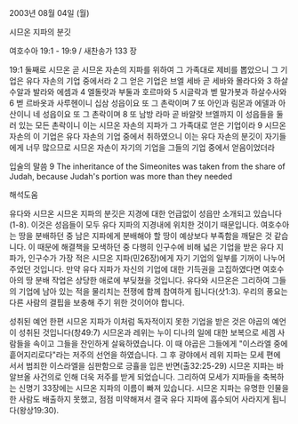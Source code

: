 2003년 08월 04일 (월)

시므온 지파의 분깃



여호수아 19:1 - 19:9 / 새찬송가 133 장


19:1 둘째로 시므온 곧 시므온 자손의 지파를 위하여 그 가족대로 제비를 뽑았으니 그 기업은 유다 자손의 기업 중에서라
2 그 얻은 기업은 브엘 세바 곧 세바와 몰라다와 
3 하살 수알과 발라와 에셈과
4 엘돌랏과 부둘과 호르마와
5 시글락과 벧 말가봇과 하살수사와
6 벧 르바옷과 사루헨이니 십삼 성읍이요 또 그 촌락이며
7 또 아인과 림몬과 에델과 아산이니 네 성읍이요 또 그 촌락이며
8 또 남방 라마 곧 바알랏 브엘까지 이 성읍들을 둘러 있는 모든 촌락이니 이는 시므온 자손의 지파가 그 가족대로 얻은 기업이라
9 시므온 자손의 이 기업은 유다 자손의 기업 중에서 취하였으니 이는 유다 자손의 분깃이 자기들에게 너무 많으므로 시므온 자손이 자기의 기업을 그들의 기업 중에서 얻음이었더라

입술의 말씀
9 The inheritance of the Simeonites was taken from the share of Judah, because Judah's portion was more than they needed

해석도움





유다와 시므온
시므온 지파의 분깃은 지경에 대한 언급없이 성읍만 소개되고 있습니다(1-8).  이것은 성읍들이 모두 유다 지파의 지경내에 위치한 것이기 때문입니다.  여호수아는 땅을 분배하던 중 남은 지파에게 분배해야 할 땅이 예상보다 부족함을 깨달은 것 같습니다.  이 때문에 해결책을 모색하던 중 다행히 인구수에 비해 넓은 기업을 받은 유다 지파가, 인구수가 가장 적은 시므온 지파(민26장)에게 자기 기업의 일부를 기꺼이 나누어 주었던 것입니다.  만약 유다 지파가 자신의 기업에 대한 기득권을 고집하였다면 여호수아의 땅 분배 작업은 상당한 애로에 부딪쳤을 것입니다.  유다와 시므온은 그리하여 그들의 기업에 남아 있는 적을 물리치는 전쟁에 함께 참여하게 됩니다(삿1:3).  우리의 풍요는 다른 사람의 결핍을 보충해 주기 위한 것이어야 합니다.

성취된 예언
한편 시므온 지파가 이처럼 독자적이지 못한 기업을 받은 것은 야곱의 예언이 성취된 것입니다(창49:7)  시므온과 레위는 누이 디나의 일에 대한 보복으로 세겜 사람들을 속이고 그들을 잔인하게 살육하였습니다.  이 때 야곱은 그들에게 "이스라엘 중에 흩어지리로다"라는 저주의 선언을 하였습니다.  그 후 광야에서 레위 지파는 모세 편에 서서 범죄한 이스라엘을 심판함으로 긍휼을 입은 반면(출32:25-29) 시므온 지파는 바알브올 사건의로 인해 더욱 저주를 받게 되었습니다.  그리하여 모세가 지파들을 축복하는 신명기 33장에는 시므온 지파의 이름이 빠져 있습니다.  시므온 지파는 유명한 인물을 한 사람도 배출하지 못했고, 점점 미약해져서 결국 유다 지파에 흡수되어 사라지게 됩니다(왕상19:30).